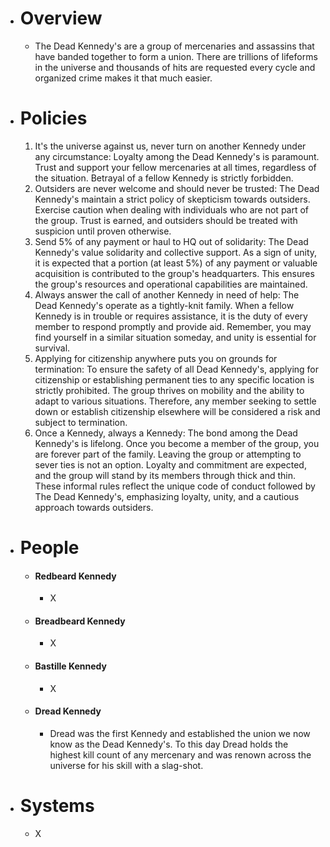 - # Overview
	- The Dead Kennedy's are a group of mercenaries and assassins that have banded together to form a union. There are trillions of lifeforms in the universe and thousands of hits are requested every cycle and organized crime makes it that much easier.
- # Policies
	1. It's the universe against us, never turn on another Kennedy under any circumstance: Loyalty among the Dead Kennedy's is paramount. Trust and support your fellow mercenaries at all times, regardless of the situation. Betrayal of a fellow Kennedy is strictly forbidden.
	2. Outsiders are never welcome and should never be trusted: The Dead Kennedy's maintain a strict policy of skepticism towards outsiders. Exercise caution when dealing with individuals who are not part of the group. Trust is earned, and outsiders should be treated with suspicion until proven otherwise.
	3. Send 5% of any payment or haul to HQ out of solidarity: The Dead Kennedy's value solidarity and collective support. As a sign of unity, it is expected that a portion (at least 5%) of any payment or valuable acquisition is contributed to the group's headquarters. This ensures the group's resources and operational capabilities are maintained.
	4. Always answer the call of another Kennedy in need of help: The Dead Kennedy's operate as a tightly-knit family. When a fellow Kennedy is in trouble or requires assistance, it is the duty of every member to respond promptly and provide aid. Remember, you may find yourself in a similar situation someday, and unity is essential for survival.
	5. Applying for citizenship anywhere puts you on grounds for termination: To ensure the safety of all Dead Kennedy's, applying for citizenship or establishing permanent ties to any specific location is strictly prohibited. The group thrives on mobility and the ability to adapt to various situations. Therefore, any member seeking to settle down or establish citizenship elsewhere will be considered a risk and subject to termination.
	6. Once a Kennedy, always a Kennedy: The bond among the Dead Kennedy's is lifelong. Once you become a member of the group, you are forever part of the family. Leaving the group or attempting to sever ties is not an option. Loyalty and commitment are expected, and the group will stand by its members through thick and thin.
These informal rules reflect the unique code of conduct followed by The Dead Kennedy's, emphasizing loyalty, unity, and a cautious approach towards outsiders.
- # People
	- #### Redbeard Kennedy
		- X
	- #### Breadbeard Kennedy
		- X
	- #### Bastille Kennedy
		- X
	- #### Dread Kennedy
		- Dread was the first Kennedy and established the union we now know as the Dead Kennedy's. To this day Dread holds the highest kill count of any mercenary and was renown across the universe for his skill with a slag-shot.
- # Systems
	- X